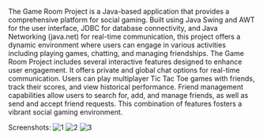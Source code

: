 The Game Room Project is a Java-based application that provides a comprehensive platform for social gaming. Built using Java Swing and AWT for the user interface, JDBC for database connectivity, and Java Networking (java.net) for real-time communication, this project offers a dynamic environment where users can engage in various activities including playing games, chatting, and managing friendships. The Game Room Project includes several interactive features designed to enhance user engagement. It offers private and global chat options for real-time communication. Users can play multiplayer Tic Tac Toe games with friends, track their scores, and view historical performance. Friend management capabilities allow users to search for, add, and manage friends, as well as send and accept friend requests. This combination of features fosters a vibrant social gaming environment.

Screenshots:
![1](https://github.com/user-attachments/assets/0fcd7436-37e5-4875-b9f7-203282a62fe5)
![2](https://github.com/user-attachments/assets/f5111574-13b5-4fbf-8095-ea2704c8996f)
![3](https://github.com/user-attachments/assets/80e98208-46ae-444d-80db-edd00922e90e)
